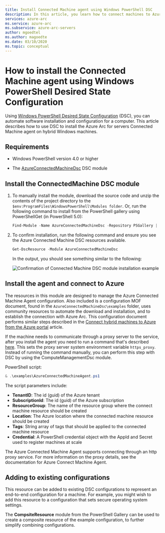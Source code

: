 ```yaml
---
title: Install Connected Machine agent using Windows PowerShell DSC
description: In this article, you learn how to connect machines to Azure using Azure Arc for servers (preview) using Windows PowerShell DSC.
services: azure-arc
ms.service: azure-arc
ms.subservice: azure-arc-servers
author: mgoedtel
ms.author: magoedte
ms.date: 03/10/2020
ms.topic: conceptual
---
```


# How to install the Connected Machine agent using Windows PowerShell Desired State Configuration

Using [Windows PowerShell Desired State Configuration](https://docs.microsoft.com/powershell/scripting/dsc/getting-started/winGettingStarted?view=powershell-7) (DSC), you can automate software installation and configuration for a computer. This article describes how to use DSC to install the Azure Arc for servers Connected Machine agent on hybrid Windows machines.

## Requirements

- Windows PowerShell version 4.0 or higher

- The [AzureConnectedMachineDsc](https://www.powershellgallery.com/packages/AzureConnectedMachineDsc/1.0.1.0) DSC module 

## Install the ConnectedMachine DSC module

1. To manually install the module, download the source code and unzip the contents of the project directory to the
`$env:ProgramFiles\WindowsPowerShell\Modules folder`. Or, run the following command to install from the PowerShell gallery using PowerShellGet (in PowerShell 5.0):

    ```powershell
    Find-Module -Name AzureConnectedMachineDsc -Repository PSGallery | Install-Module
    ```

2. To confirm installation, run the following command and ensure you see the Azure Connected Machine DSC resources available.

    ```powershell
    Get-DscResource -Module AzureConnectedMachineDsc
    ```

   In the output, you should see something similar to the following:

   ![Confirmation of Connected Machine DSC module installation example](./media/onboad-dsc/confirm-module-installation.png)

## Install the agent and connect to Azure

The resources in this module are designed to manage the Azure Connected Machine Agent configuration. Also included is a configuration MOF document, found in the `AzureConnectedMachineDsc\examples` folder, uses community resources to automate the download and installation, and to establish the connection with Azure Arc. This configuration document performs similar steps described in the [Connect hybrid machines to Azure from the Azure portal](onboard-portal.md) article.

If the machine needs to communicate through a proxy server to the service, after you install the agent you need to run a command that's described [here](onboard-portal.md#configure-the-agent-proxy-setting). This sets the proxy server system environment variable `https_proxy`. Instead of running the command manually, you can perform this step with DSC by using the ComputeManagementDsc module.

PowerShell script:

```powershell
& .\examples\AzureConnectedMachineAgent.ps1
```

The script parameters include:

- **TenantID**: The id (guid) of the Azure tenant
- **SubscriptionId**: The id (guid) of the Azure subscription
- **ResourceGroup**: The name of the resource group where the connect machine resource should be created
- **Location**: The Azure location where the connected machine resource should be created
- **Tags**: String array of tags that should be applied to the connected machine resource
- **Credential**: A PowerShell credential object with the AppId and Secret used to register machines at scale

The Azure Connected Machine Agent supports connecting through an http proxy service.  For more information on the proxy details, see the
documentation for Azure Connect Machine Agent.

## Adding to existing configurations

This resource can be added to existing DSC configurations to represent an end-to-end configuration
for a machine.  For example, you might wish to add this resource to a configuration that sets
secure operating system settings.

The **CompsiteResource** module from the PowerShell Gallery can be used to create a composite
resource of the example configuration, to further simplify combining configurations.

